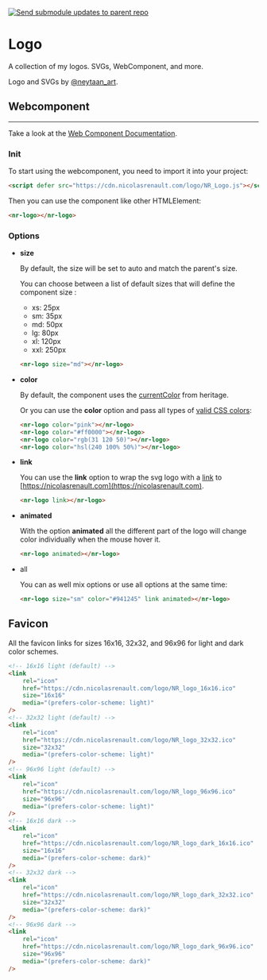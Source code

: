 [![Send submodule updates to parent repo](https://github.com/NicolasRenault/logo/actions/workflows/main.yml/badge.svg)](https://github.com/NicolasRenault/logo/actions/workflows/main.yml)

# Logo

A collection of my logos. SVGs, WebComponent, and more.

Logo and SVGs by [@neytaan_art](https://instagram.com/neytaan_art?igshid=NTc4MTIwNjQ2YQ==).

## Webcomponent

---

Take a look at the [Web Component Documentation](https://developer.mozilla.org/en-US/docs/Web/API/Web_components).

### Init

To start using the webcomponent, you need to import it into your project:

<!-- TODO Change link if necessary -->

```html
<script defer src="https://cdn.nicolasrenault.com/logo/NR_Logo.js"></script>
```

Then you can use the component like other HTMLElement:

```html
<nr-logo></nr-logo>
```

### Options

-   **size**

    By default, the size will be set to auto and match the parent's size.

    You can choose between a list of default sizes that will define the component size :

    -   xs: 25px
    -   sm: 35px
    -   md: 50px
    -   lg: 80px
    -   xl: 120px
    -   xxl: 250px

    ```html
    <nr-logo size="md"></nr-logo>
    ```

-   **color**

    By default, the component uses the [currentColor](https://developer.mozilla.org/en-US/docs/Web/CSS/color_value#currentcolor_keyword) from heritage.

    Or you can use the **color** option and pass all types of [valid CSS colors](https://developer.mozilla.org/en-US/docs/Web/CSS/color_value):

    ```html
    <nr-logo color="pink"></nr-logo>
    <nr-logo color="#ff0000"></nr-logo>
    <nr-logo color="rgb(31 120 50)"></nr-logo>
    <nr-logo color="hsl(240 100% 50%)"></nr-logo>
    ```

-   **link**

    You can use the **link** option to wrap the svg logo with a [link](https://developer.mozilla.org/en-US/docs/Web/HTML/Element/a) to [https://nicolasrenault.com](https://nicolasrenault.com).

    ```html
    <nr-logo link></nr-logo>
    ```

-   **animated**

    With the option **animated** all the different part of the logo will change color individually when the mouse hover it.

    ```html
    <nr-logo animated></nr-logo>
    ```

-   all

    You can as well mix options or use all options at the same time:

    ```html
    <nr-logo size="sm" color="#941245" link animated></nr-logo>
    ```

## Favicon

All the favicon links for sizes 16x16, 32x32, and 96x96 for light and dark color schemes.

```html
<!-- 16x16 light (default) -->
<link
	rel="icon"
	href="https://cdn.nicolasrenault.com/logo/NR_logo_16x16.ico"
	size="16x16"
	media="(prefers-color-scheme: light)"
/>
<!-- 32x32 light (default) -->
<link
	rel="icon"
	href="https://cdn.nicolasrenault.com/logo/NR_logo_32x32.ico"
	size="32x32"
	media="(prefers-color-scheme: light)"
/>
<!-- 96x96 light (default) -->
<link
	rel="icon"
	href="https://cdn.nicolasrenault.com/logo/NR_logo_96x96.ico"
	size="96x96"
	media="(prefers-color-scheme: light)"
/>
<!-- 16x16 dark -->
<link
	rel="icon"
	href="https://cdn.nicolasrenault.com/logo/NR_logo_dark_16x16.ico"
	size="16x16"
	media="(prefers-color-scheme: dark)"
/>
<!-- 32x32 dark -->
<link
	rel="icon"
	href="https://cdn.nicolasrenault.com/logo/NR_logo_dark_32x32.ico"
	size="32x32"
	media="(prefers-color-scheme: dark)"
/>
<!-- 96x96 dark -->
<link
	rel="icon"
	href="https://cdn.nicolasrenault.com/logo/NR_logo_dark_96x96.ico"
	size="96x96"
	media="(prefers-color-scheme: dark)"
/>
```
